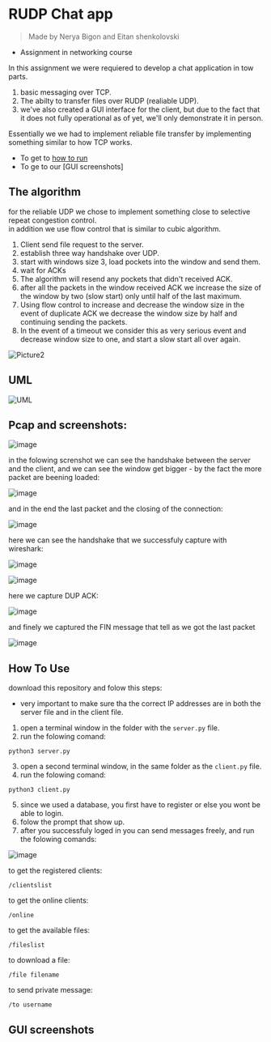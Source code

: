 # RUDP Chat app

> Made by Nerya Bigon and Eitan shenkolovski
* Assignment in networking course    

In this assignment we were requiered to develop a chat application in tow parts.  
1. basic messaging over TCP.
2. The abilty to transfer files over RUDP (realiable UDP).  
3. we've also created a GUI interface for the client, but due to the fact that it does not fully operational as of yet, we'll only demonstrate it in person.

Essentially we we had to implement reliable file transfer by implementing something similar to how TCP works.  
 
* To get to [how to run](https://github.com/nerya0001/chat/blob/main/README.md#how-to-use)   
* To ge to our [GUI screenshots] 

## The algorithm
for the reliable UDP we chose to implement something close to selective repeat congestion control.   
in addition we use flow control that is similar to cubic algorithm.    
1.	Client send file request to the server.
2.	establish three way handshake over UDP.
3.	start with windows size 3, load pockets into the window and send them.
4.	wait for ACKs 
5.	The algorithm will resend any pockets that didn't received ACK.
6.	after all the packets in the window received ACK we increase the size of the window by two (slow start) only until half of the last maximum.
7.	Using flow control to increase and decrease the window size in the event of duplicate ACK we decrease the window size by half and continuing sending the packets.
8.	In the event of a timeout we consider this as very serious event and decrease window size to one, and start a slow start all over again.  

![Picture2](https://user-images.githubusercontent.com/66886354/156899228-b1ed5e38-2cfe-40e0-93ab-9f85139f5fcc.png)



## UML
![UML](https://user-images.githubusercontent.com/66886354/156899067-df696232-1673-4c61-8b41-e4f5d85ab34b.png)


## Pcap and screenshots:  

![image](https://user-images.githubusercontent.com/66886354/156899379-7b6d0d48-3d48-4146-bf69-9b8735f6a0a7.png)  

in the folowing screnshot we can see the handshake between the server and the client, and we can see the window get bigger - by the fact the more packet are beening loaded:  

![image](https://user-images.githubusercontent.com/66886354/156899444-25bb99e2-c25a-48d3-bd36-0a96668836f4.png)  

and in the end the last packet and the closing of the connection:  

![image](https://user-images.githubusercontent.com/66886354/156899396-1652f9a9-de6f-4509-95b8-78ad8c356d51.png)  

here we can see the handshake that we successfuly capture with wireshark:  

![image](https://user-images.githubusercontent.com/66886354/156899543-80a9e45b-89b9-4b65-9fcc-1a4ff059a645.png)  

![image](https://user-images.githubusercontent.com/66886354/156899548-8a2915fe-5e73-49fe-b849-1f774a38fee0.png)  

here we capture DUP ACK:  

![image](https://user-images.githubusercontent.com/66886354/156899566-7267f0b4-1bdc-488e-abe6-c1d7fd9bf3c8.png)  

and finely we captured the FIN message that tell as we got the last packet  

![image](https://user-images.githubusercontent.com/66886354/156899600-972f2ba9-8f3c-4d70-9e9b-c93544b1232f.png)  



## How To Use

download this repository and folow this steps:
* very important to make sure tha the correct IP addresses are in both the server file and in the client file.

1. open a terminal window in the folder with the `server.py` file.
2. run the folowing comand:  

```
python3 server.py
```

3. open a second terminal window, in the same folder as the `client.py` file.
4. run the folowing comand:  

```
python3 client.py
```

5. since we used a database, you first have to register or else you wont be able to login.
6. folow the prompt that show up.
7. after you successfuly loged in you can send messages freely, and run the folowing comands:    


![image](https://user-images.githubusercontent.com/66886354/156899335-abdb48e6-9e49-43d4-9f5f-89a7779b32e8.png)   

to get the registered clients:
```
/clientslist
```
to get the online clients:
```
/online
```
to get the available files:
```
/fileslist
```
to download a file:
```
/file filename
```
to send private message:
```
/to username
```  


## GUI screenshots

